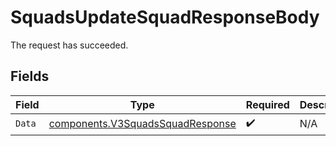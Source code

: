 # SquadsUpdateSquadResponseBody

The request has succeeded.


## Fields

| Field                                                                                | Type                                                                                 | Required                                                                             | Description                                                                          |
| ------------------------------------------------------------------------------------ | ------------------------------------------------------------------------------------ | ------------------------------------------------------------------------------------ | ------------------------------------------------------------------------------------ |
| `Data`                                                                               | [components.V3SquadsSquadResponse](../../models/components/v3squadssquadresponse.md) | :heavy_check_mark:                                                                   | N/A                                                                                  |